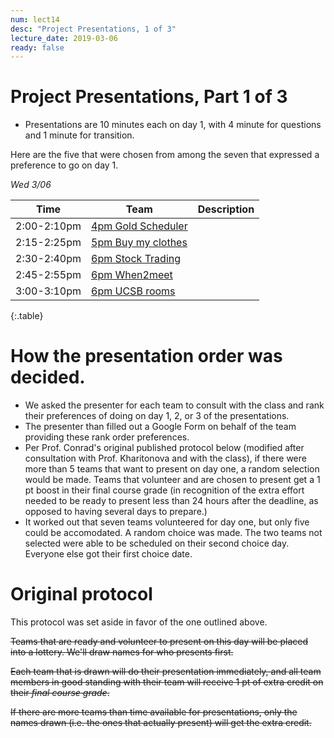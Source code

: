 ```yaml
---
num: lect14
desc: "Project Presentations, 1 of 3"
lecture_date: 2019-03-06
ready: false
---
```





# Project Presentations, Part 1 of 3

* Presentations are 10 minutes each on day 1, with 4 minute for questions and 1 minute for transition. 

Here are the five that were chosen from among the seven that expressed a preference to go on day 1.

*Wed 3/06*

| Time | Team | Description |
|-|-|-|
| 2:00-2:10pm | [4pm Gold Scheduler](https://github.com/ucsb-cs48-w19/4pm-spotify) ||
| 2:15-2:25pm | [5pm Buy my clothes](https://github.com/ucsb-cs48-w19/5pm-buy-my-clothes) ||
| 2:30-2:40pm | [6pm Stock Trading](https://github.com/ucsb-cs48-w19/6pm-stock-trading) ||
| 2:45-2:55pm | [6pm When2meet](https://github.com/ucsb-cs48-w19/6pm-when2meet) ||
| 3:00-3:10pm | [6pm UCSB rooms](https://github.com/ucsb-cs48-w19/6pm-ucsb-rooms) ||
{:.table}


# How the presentation order was decided.

* We asked the presenter for each team to consult with the class and rank their preferences of doing on day 1, 2, or 3 of the presentations.  
* The presenter than filled out a Google Form on behalf of the team providing these rank order preferences.
* Per Prof. Conrad's original published protocol below (modified after consultation with Prof. Kharitonova and with the class), if there were more than 5 teams that want to present on day one, a random selection would be made.   Teams that volunteer and are chosen to present get a 1 pt boost in their final course grade (in recognition of the extra effort needed to be ready to present less than 24 hours after the deadline, as opposed to having several days to prepare.)
* It worked out that seven teams volunteered for day one, but only five could be accomodated.   A random choice was made.  The two teams not selected were able to be scheduled on their second choice day.  Everyone else got their first choice date.

# Original protocol 

This protocol was set aside in favor of the one outlined above.

<s>Teams that are ready and volunteer to present on this day will be placed into a lottery.   We'll draw names for who presents first.</s>

<s>Each team that is drawn will do their presentation immediately, and all team members in good standing with their team will receive 1 pt of extra credit on their *final course grade*.</s>

<s>If there are more teams than time available for presentations, only the names drawn (i.e. the ones that actually present) will get the extra credit.</s>



